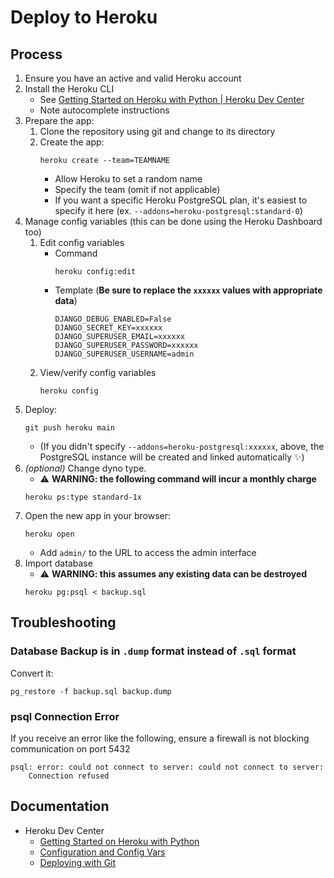 # Deploy to Heroku


## Process

1. Ensure you have an active and valid Heroku account
2. Install the Heroku CLI
   - See [Getting Started on Heroku with Python | Heroku Dev
     Center][herokupython]
   - Note autocomplete instructions
3. Prepare the app:
   1. Clone the repository using git and change to its directory
   2. Create the app:
        ```shell
        heroku create --team=TEAMNAME
        ```
      - Allow Heroku to set a random name
      - Specify the team (omit if not applicable)
      - If you want a specific Heroku PostgreSQL plan, it's easiest to specify
        it here (ex. `--addons=heroku-postgresql:standard-0`)
4. Manage config variables (this can be done using the Heroku Dashboard too)
   1. Edit config variables
      - Command
        ```shell
        heroku config:edit
        ```
      - Template (**Be sure to replace the `xxxxxx` values with appropriate
        data**)
        ```
        DJANGO_DEBUG_ENABLED=False
        DJANGO_SECRET_KEY=xxxxxx
        DJANGO_SUPERUSER_EMAIL=xxxxxx
        DJANGO_SUPERUSER_PASSWORD=xxxxxx
        DJANGO_SUPERUSER_USERNAME=admin
        ```
    2. View/verify config variables
        ```shell
        heroku config
        ```
5. Deploy:
    ```shell
    git push heroku main
    ```
   - (If you didn't specify `--addons=heroku-postgresql:xxxxxx`, above, the
     PostgreSQL instance will be created and linked automatically :sparkles:)
6. *(optional)* Change dyno type.
   - :warning: **WARNING: the following command will incur a monthly charge**
    ```shell
    heroku ps:type standard-1x
    ```
7. Open the new app in your browser:
    ```shell
    heroku open
    ```
   - Add `admin/` to the URL to access the admin interface
8. Import database
   - :warning: **WARNING: this assumes any existing data can be destroyed**
    ```shell
    heroku pg:psql < backup.sql
    ```


## Troubleshooting


### Database Backup is in `.dump` format instead of `.sql` format

Convert it:
```shell
pg_restore -f backup.sql backup.dump
```

### psql Connection Error

If you receive an error like the following, ensure a firewall is not blocking
communication on port 5432
```
psql: error: could not connect to server: could not connect to server:
    Connection refused
```


## Documentation

- Heroku Dev Center
  - [Getting Started on Heroku with Python][herokupython]
  - [Configuration and Config Vars][herokuconfig]
  - [Deploying with Git][herokugit]

[herokupython]: https://devcenter.heroku.com/articles/getting-started-with-python?singlepage=true
[herokugit]: https://devcenter.heroku.com/articles/git
[herokuconfig]: https://devcenter.heroku.com/articles/config-vars
